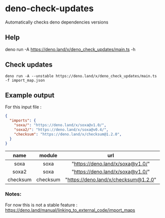 # deno-check-updates
Automatically checks deno dependencies versions

## Help
deno run -A https://deno.land/x/deno_check_updates/main.ts -h

## Check updates
``deno run -A --unstable https://deno.land/x/deno_check_updates/main.ts -f import_map.json``

## Example output
For this input file :

```json
{
  "imports": {
    "soxa/": "https://deno.land/x/soxa@v1.0/",
    "soxa2/": "https://deno.land/x/soxa@v0.4/",
    "checksum": "https://deno.land/x/checksum@1.2.0",
  }
}
```

| name | module  | url  | version | latest |
| :---:| :-----: | :--: | :-----: | :----: |
| soxa  | soxa | "https://deno.land/x/soxa@v1.0/" |  "v1.0" | "v1.0"
| soxa2 | soxa | "https://deno.land/x/soxa@v1.0/" |  "v1.0" | "v1.0"
| checksum | checksum | "https://deno.land/x/checksum@1.2.0" |  "v1.2.0" | "v1.4.0"

### Notes:
For now this is not a stable feature : https://deno.land/manual/linking_to_external_code/import_maps